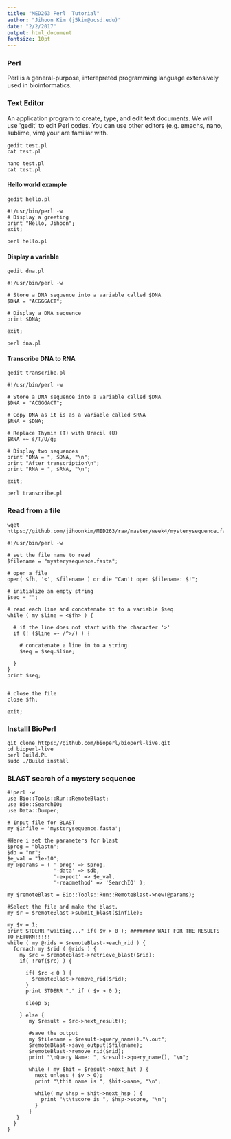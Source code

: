 ```yaml
---
title: "MED263 Perl  Tutorial"
author: "Jihoon Kim (j5kim@ucsd.edu)"
date: "2/2/2017"
output: html_document
fontsize: 10pt
---
```



### Perl 

Perl is a general-purpose, interepreted programming language extensively
used in bioinformatics. 


### Text Editor

An application program to create, type, and edit text documents.
We will use 'gedit' to edit Perl codes.
You can use other editors (e.g. emachs, nano, sublime, vim) 
your are familiar with.

```{bash, echo = TRUE }
gedit test.pl
cat test.pl
```

```{bash, echo = TRUE }
nano test.pl
cat test.pl
```

#### Hello world example
```{bash, echo = TRUE }
gedit hello.pl
```

```{perl, echo = TRUE }
#!/usr/bin/perl -w
# Display a greeting
print "Hello, Jihoon";
exit;
```

```{bash, echo = TRUE }
perl hello.pl
```


#### Display a variable
```{bash, echo = TRUE }
gedit dna.pl
```

```{perl, echo = TRUE }
#!/usr/bin/perl -w

# Store a DNA sequence into a variable called $DNA
$DNA = "ACGGGACT";

# Display a DNA sequence
print $DNA;

exit;
```

```{bash, echo = TRUE }
perl dna.pl
```


#### Transcribe DNA to RNA
```{bash, echo = TRUE }
gedit transcribe.pl
```

```{perl, echo = TRUE }
#!/usr/bin/perl -w

# Store a DNA sequence into a variable called $DNA
$DNA = "ACGGGACT";

# Copy DNA as it is as a variable called $RNA
$RNA = $DNA;

# Replace Thymin (T) with Uracil (U)
$RNA =~ s/T/U/g;

# Display two sequences
print "DNA = ", $DNA, "\n";
print "After transcription\n";
print "RNA = ", $RNA, "\n";

exit;
```

```{bash, echo = TRUE }
perl transcribe.pl
```


### Read from a file
```{bash, echo = TRUE }
wget https://github.com/jihoonkim/MED263/raw/master/week4/mysterysequence.fasta
```

```{perl, echo = TRUE }
#!/usr/bin/perl -w

# set the file name to read
$filename = "mysterysequence.fasta";

# open a file
open( $fh, '<', $filename ) or die "Can't open $filename: $!";

# initialize an empty string
$seq = ""; 

# read each line and concatenate it to a variable $seq
while ( my $line = <$fh> ) {
  
  # if the line does not start with the character '>'
  if (! ($line =~ /^>/) ) {

    # concatenate a line in to a string
    $seq = $seq.$line;
  
  }
}
print $seq;


# close the file 
close $fh;

exit;
```


### Installl BioPerl
```{bash, echo = TRUE }
git clone https://github.com/bioperl/bioperl-live.git
cd bioperl-live
perl Build.PL
sudo ./Build install
```


### BLAST search of a mystery sequence 
```{perl, echo = TRUE }
#!perl -w
use Bio::Tools::Run::RemoteBlast;
use Bio::SearchIO;
use Data::Dumper;

# Input file for BLAST
my $infile = 'mysterysequence.fasta';

#Here i set the parameters for blast
$prog = "blastn";
$db = "nr";
$e_val = "1e-10";
my @params = ( '-prog' => $prog,
               '-data' => $db,
               '-expect' => $e_val,
               '-readmethod' => 'SearchIO' );

my $remoteBlast = Bio::Tools::Run::RemoteBlast->new(@params);

#Select the file and make the blast.
my $r = $remoteBlast->submit_blast($infile);

my $v = 1;
print STDERR "waiting..." if( $v > 0 ); ######## WAIT FOR THE RESULTS TO RETURN!!!!!
while ( my @rids = $remoteBlast->each_rid ) {
  foreach my $rid ( @rids ) {
    my $rc = $remoteBlast->retrieve_blast($rid);
    if( !ref($rc) ) {  

      if( $rc < 0 ) {
        $remoteBlast->remove_rid($rid);
      }
      print STDERR "." if ( $v > 0 );

      sleep 5;
   
    } else {
       my $result = $rc->next_result();

       #save the output
       my $filename = $result->query_name()."\.out";
       $remoteBlast->save_output($filename);
       $remoteBlast->remove_rid($rid);
       print "\nQuery Name: ", $result->query_name(), "\n";

       while ( my $hit = $result->next_hit ) {
         next unless ( $v > 0);
         print "\thit name is ", $hit->name, "\n";

         while( my $hsp = $hit->next_hsp ) {
           print "\t\tscore is ", $hsp->score, "\n";
         }
       }
   }
  }
}
```